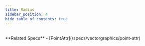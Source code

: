 ```yaml
---
title: Radius
sidebar_position: 4
hide_table_of_contents: true
---
```


<DarumaPlayer src='https://raw.githubusercontent.com/verygoodgraphics/resource/main/feature/geometry__daruma/geometry__corner_radius.daruma' />

<br />
**Related Specs**
- [PointAttr](/specs/vectorgraphics/point-attr)
